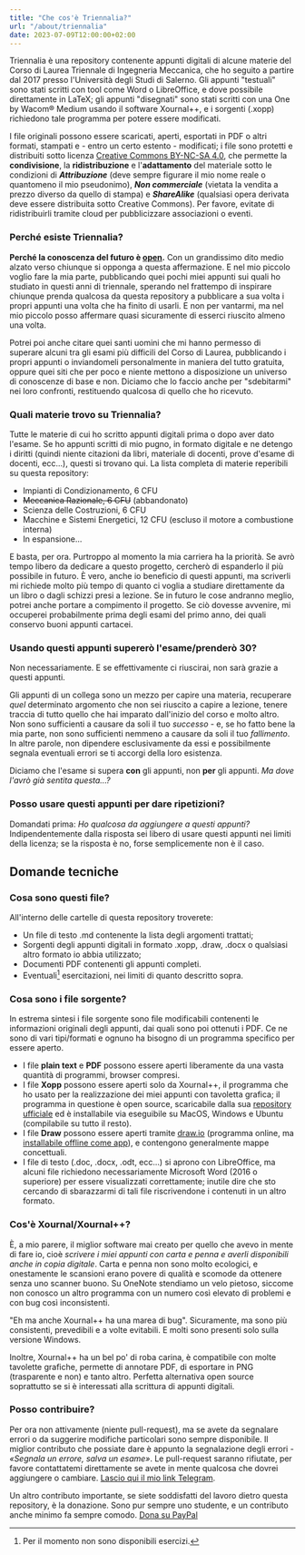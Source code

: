 ```yaml
---
title: "Che cos'è Triennalia?"
url: "/about/triennalia"
date: 2023-07-09T12:00:00+02:00
---
```


Triennalia è una repository contenente appunti digitali di alcune materie del Corso di Laurea Triennale di Ingegneria Meccanica, che ho seguito a partire dal 2017 presso l'Università degli Studi di Salerno. Gli appunti "testuali" sono stati scritti con tool come Word o LibreOffice, e dove possibile direttamente in LaTeX; gli appunti "disegnati" sono stati scritti con una One by Wacom® Medium usando il software Xournal++, e i sorgenti (.xopp) richiedono tale programma per potere essere modificati.

I file originali possono essere scaricati, aperti, esportati in PDF o altri formati, stampati e - entro un certo estento - modificati; i file sono protetti e distribuiti sotto licenza [Creative Commons BY-NC-SA 4.0](https://creativecommons.org/licenses/by-nc-sa/4.0/), che permette la **condivisione**, la **ridistribuzione** e l'**adattamento** del materiale sotto le condizioni di **_Attribuzione_** (deve sempre figurare il mio nome reale o quantomeno il mio pseudonimo), **_Non commerciale_** (vietata la vendita a prezzo diverso da quello di stampa) e **_ShareAlike_** (qualsiasi opera derivata deve essere distribuita sotto Creative Commons).
Per favore, evitate di ridistribuirli tramite cloud per pubblicizzare associazioni o eventi.

### Perché esiste Triennalia?
**Perché la conoscenza del futuro è [open](https://it.wikipedia.org/wiki/Conoscenza_aperta).** Con un grandissimo dito medio alzato verso chiunque si opponga a questa affermazione. E nel mio piccolo voglio fare la mia parte, pubblicando quei pochi miei appunti sui quali ho studiato in questi anni di triennale, sperando nel frattempo di inspirare chiunque prenda qualcosa da questa repository a pubblicare a sua volta i propri appunti una volta che ha finito di usarli. E non per vantarmi, ma nel mio piccolo posso affermare quasi sicuramente di esserci riuscito almeno una volta.

Potrei poi anche citare quei santi uomini che mi hanno permesso di superare alcuni tra gli esami più difficili del Corso di Laurea, pubblicando i propri appunti o inviandomeli personalmente in maniera del tutto gratuita, oppure quei siti che per poco e niente mettono a disposizione un universo di conoscenze di base e non. Diciamo che lo faccio anche per "sdebitarmi" nei loro confronti, restituendo qualcosa di quello che ho ricevuto.

### Quali materie trovo su Triennalia?
Tutte le materie di cui ho scritto appunti digitali prima o dopo aver dato l'esame.
Se ho appunti scritti di mio pugno, in formato digitale e ne detengo i diritti (quindi niente citazioni da libri, materiale di docenti, prove d'esame di docenti, ecc...), questi si trovano qui. La lista completa di materie reperibili su questa repository:
- Impianti di Condizionamento, 6 CFU
- ~~Meccanica Razionale, 6 CFU~~ (abbandonato)
- Scienza delle Costruzioni, 6 CFU
- Macchine e Sistemi Energetici, 12 CFU (escluso il motore a combustione interna)
- In espansione...

E basta, per ora. Purtroppo al momento la mia carriera ha la priorità. Se avrò tempo libero da dedicare a questo progetto, cercherò di espanderlo il più possibile in futuro. È vero, anche io beneficio di questi appunti, ma scriverli mi richiede molto più tempo di quanto ci voglia a studiare direttamente da un libro o dagli schizzi presi a lezione. Se in futuro le cose andranno meglio, potrei anche portare a compimento il progetto. Se ciò dovesse avvenire, mi occuperei probabilmente prima degli esami del primo anno, dei quali conservo buoni appunti cartacei.

### Usando questi appunti supererò l'esame/prenderò 30?
Non necessariamente. E se effettivamente ci riuscirai, non sarà grazie a questi appunti.

Gli appunti di un collega sono un mezzo per capire una materia, recuperare *quel* determinato argomento che non sei riuscito a capire a lezione, tenere traccia di tutto quello che hai imparato dall'inizio del corso e molto altro. Non sono sufficienti a causare da soli il tuo *successo* - e, se ho fatto bene la mia parte, non sono sufficienti nemmeno a causare da soli il tuo *fallimento*. In altre parole, non dipendere esclusivamente da essi e possibilmente segnala eventuali errori se ti accorgi della loro esistenza.

Diciamo che l'esame si supera **con** gli appunti, non **per** gli appunti. *Ma dove l'avrò già sentita questa...?*

### Posso usare questi appunti per dare ripetizioni?
Domandati prima: *Ho qualcosa da aggiungere a questi appunti?* Indipendentemente dalla risposta sei libero di usare questi appunti nei limiti della licenza; se la risposta è no, forse semplicemente non è il caso.

## Domande tecniche
### Cosa sono questi file?
All'interno delle cartelle di questa repository troverete:
- Un file di testo .md contenente la lista degli argomenti trattati;
- Sorgenti degli appunti digitali in formato .xopp, .draw, .docx o qualsiasi altro formato io abbia utilizzato;
- Documenti PDF contenenti gli appunti completi.
- Eventuali[^esercizi] esercitazioni, nei limiti di quanto descritto sopra.

[^esercizi]: Per il momento non sono disponibili esercizi.

### Cosa sono i file sorgente?
In estrema sintesi i file sorgente sono file modificabili contenenti le informazioni originali degli appunti, dai quali sono poi ottenuti i PDF. Ce ne sono di vari tipi/formati e ognuno ha bisogno di un programma specifico per essere aperto.

* I file **plain text** e **PDF** possono essere aperti liberamente da una vasta quantità di programmi, browser compresi.
* I file **Xopp** possono essere aperti solo da Xournal++, il programma che ho usato per la realizzazione dei miei appunti con tavoletta grafica; il programma in questione è open source, scaricabile dalla sua [repository ufficiale](https://github.com/xournalpp/xournalpp/releases) ed è installabile via eseguibile su MacOS, Windows e Ubuntu (compilabile su tutto il resto).
* I file **Draw** possono essere aperti tramite [draw.io](https://https://app.diagrams.net/) (programma online, ma [installabile offline come app](https://get.diagrams.net/)), e contengono generalmente mappe concettuali.
* I file di testo (.doc, .docx, .odt, ecc...) si aprono con LibreOffice, ma alcuni file richiedono necessariamente Microsoft Word (2016 o superiore) per essere visualizzati correttamente; inutile dire che sto cercando di sbarazzarmi di tali file riscrivendone i contenuti in un altro formato.

### Cos'è Xournal/Xournal++?
È, a mio parere, il miglior software mai creato per quello che avevo in mente di fare io, cioè *scrivere i miei appunti con carta e penna e averli disponibili anche in copia digitale*. Carta e penna non sono molto ecologici, e onestamente le scansioni erano povere di qualità e scomode da ottenere senza uno scanner buono. Su OneNote stendiamo un velo pietoso, siccome non conosco un altro programma con un numero così elevato di problemi e con bug così inconsistenti.

"Eh ma anche Xournal++ ha una marea di bug". Sicuramente, ma sono più consistenti, prevedibili e a volte evitabili. E molti sono presenti solo sulla versione Windows.

Inoltre, Xournal++ ha un bel po' di roba carina, è compatibile con molte tavolette grafiche, permette di annotare PDF, di esportare in PNG (trasparente e non) e tanto altro. Perfetta alternativa open source soprattutto se si è interessati alla scrittura di appunti digitali.

### Posso contribuire?
Per ora non attivamente (niente pull-request), ma se avete da segnalare errori o da suggerire modifiche particolari sono sempre disponibile. Il miglior contributo che possiate dare è appunto la segnalazione degli errori - *«Segnala un errore, salva un esame»*.
Le pull-request saranno rifiutate, per favore contattatemi direttamente se avete in mente qualcosa che dovrei aggiungere o cambiare. [Lascio qui il mio link Telegram](https://t.me/pioapocalypse).

Un altro contributo importante, se siete soddisfatti del lavoro dietro questa repository, è la donazione. Sono pur sempre uno studente, e un contributo anche minimo fa sempre comodo. [Dona su PayPal](https://paypal.me/PioApocalypse)
